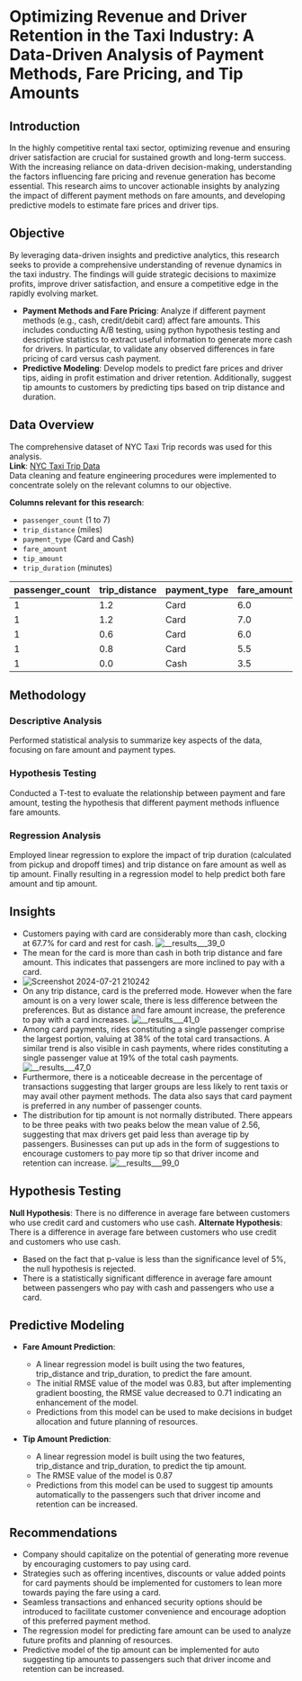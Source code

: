 # Optimizing Revenue and Driver Retention in the Taxi Industry: A Data-Driven Analysis of Payment Methods, Fare Pricing, and Tip Amounts

## Introduction
In the highly competitive rental taxi sector, optimizing revenue and ensuring driver satisfaction are crucial for sustained growth and long-term success. With the increasing reliance on data-driven decision-making, understanding the factors influencing fare pricing and revenue generation has become essential. This research aims to uncover actionable insights by analyzing the impact of different payment methods on fare amounts, and developing predictive models to estimate fare prices and driver tips.

## Objective
By leveraging data-driven insights and predictive analytics, this research seeks to provide a comprehensive understanding of revenue dynamics in the taxi industry. The findings will guide strategic decisions to maximize profits, improve driver satisfaction, and ensure a competitive edge in the rapidly evolving market.

- **Payment Methods and Fare Pricing**: Analyze if different payment methods (e.g., cash, credit/debit card) affect fare amounts. This includes conducting A/B testing, using python hypothesis testing and descriptive statistics to extract useful information to generate more cash for drivers. In particular, to validate any observed differences in fare pricing of card versus cash payment.
- **Predictive Modeling**: Develop models to predict fare prices and driver tips, aiding in profit estimation and driver retention. Additionally, suggest tip amounts to customers by predicting tips based on trip distance and duration.

## Data Overview
The comprehensive dataset of NYC Taxi Trip records was used for this analysis.  
**Link**: [NYC Taxi Trip Data](https://www.kaggle.com/datasets/microize/newyork-yellow-taxi-trip-data-2020-2019)  
Data cleaning and feature engineering procedures were implemented to concentrate solely on the relevant columns to our objective.

**Columns relevant for this research**:
- `passenger_count` (1 to 7)
- `trip_distance` (miles)
- `payment_type` (Card and Cash)
- `fare_amount`
- `tip_amount`
- `trip_duration` (minutes) 

| passenger_count | trip_distance | payment_type | fare_amount | tip_amount | trip_duration |
|-----------------|---------------|--------------|-------------|------------|---------------|
| 1               | 1.2           | Card         | 6.0         | 1.47       | 4.8           |
| 1               | 1.2           | Card         | 7.0         | 1.5        | 7.4166        |
| 1               | 0.6           | Card         | 6.0         | 1.0        | 6.1833        |
| 1               | 0.8           | Card         | 5.5         | 1.36       | 4.85          |
| 1               | 0.0           | Cash         | 3.5         | 0.0        | 2.3           |

## Methodology

### Descriptive Analysis
Performed statistical analysis to summarize key aspects of the data, focusing on fare amount and payment types.

### Hypothesis Testing
Conducted a T-test to evaluate the relationship between payment and fare amount, testing the hypothesis that different payment methods influence fare amounts.

### Regression Analysis
Employed linear regression to explore the impact of trip duration (calculated from pickup and dropoff times) and trip distance on fare amount as well as tip amount. Finally resulting in a regression model to help predict both fare amount and tip amount.

## Insights
- Customers paying with card are considerably more than cash, clocking at 67.7% for card and rest for cash.
  ![__results___39_0](https://github.com/user-attachments/assets/54834939-5df8-4fdd-bda7-25b5bb9d75a8)
- The mean for the card is more than cash in both trip distance and fare amount. This indicates that passengers are more inclined to pay with a card.
- ![Screenshot 2024-07-21 210242](https://github.com/user-attachments/assets/053cdfb0-02fc-4e50-8fc8-34c3689e6089)
- On any trip distance, card is the preferred mode. However when the fare amount is on a very lower scale, there is less difference between the preferences. But as distance and fare amount increase, the preference to pay with a card increases.
  ![__results___41_0](https://github.com/user-attachments/assets/9a8d0a84-27f9-4002-93fa-8d1c56818283)
- Among card payments, rides constituting a single passenger comprise the largest portion, valuing at 38% of the total card transactions. A similar trend is also visible in cash payments, where rides constituting a single passenger value at 19% of the total cash payments.
  ![__results___47_0](https://github.com/user-attachments/assets/0608da37-ada0-477a-af71-68eab88b9285)
- Furthermore, there is a noticeable decrease in the percentage of transactions suggesting that larger groups are less likely to rent taxis or may avail other payment methods. The data also says that card payment is preferred in any number of passenger counts.
- The distribution for tip amount is not normally distributed. There appears to be three peaks with two peaks below the mean value of 2.56, suggesting that max drivers get paid less than average tip by passengers. Businesses can put up ads in the form of suggestions to encourage customers to pay more tip so that driver income and retention can increase.
  ![__results___99_0](https://github.com/user-attachments/assets/a7d3dac1-761b-4b07-83c7-9bdc9532d543)

## Hypothesis Testing
**Null Hypothesis**: There is no difference in average fare between customers who use credit card and customers who use cash.
**Alternate Hypothesis**: There is a difference in average fare between customers who use credit and customers who use cash.
- Based on the fact that p-value is less than the significance level of 5%, the null hypothesis is rejected.
- There is a statistically significant difference in average fare amount between passengers who pay with cash and passengers who use a card.

## Predictive Modeling
- **Fare Amount Prediction**:
  - A linear regression model is built using the two features, trip_distance and trip_duration, to predict the fare amount.
  - The initial RMSE value of the model was 0.83, but after implementing gradient boosting, the RMSE value decreased to 0.71 indicating an enhancement of the model.
  - Predictions from this model can be used to make decisions in budget allocation and future planning of resources.

- **Tip Amount Prediction**:
  - A linear regression model is built using the two features, trip_distance and trip_duration, to predict the tip amount.
  - The RMSE value of the model is 0.87
  - Predictions from this model can be used to suggest tip amounts automatically to the passengers such that driver income and retention can be increased.

## Recommendations
- Company should capitalize on the potential of generating more revenue by encouraging customers to pay using card.
- Strategies such as offering incentives, discounts or value added points for card payments should be implemented for customers to lean more towards paying the fare using a card.
- Seamless transactions and enhanced security options should be introduced to facilitate customer convenience and encourage adoption of this preferred payment method.
- The regression model for predicting fare amount can be used to analyze future profits and planning of resources.
- Predictive model of the tip amount can be implemented for auto suggesting tip amounts to passengers such that driver income and retention can be increased.
